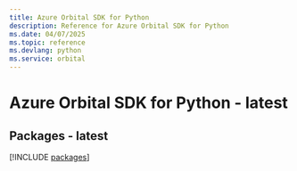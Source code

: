 ```yaml
---
title: Azure Orbital SDK for Python
description: Reference for Azure Orbital SDK for Python
ms.date: 04/07/2025
ms.topic: reference
ms.devlang: python
ms.service: orbital
---
```

# Azure Orbital SDK for Python - latest
## Packages - latest
[!INCLUDE [packages](orbital-index.md)]
